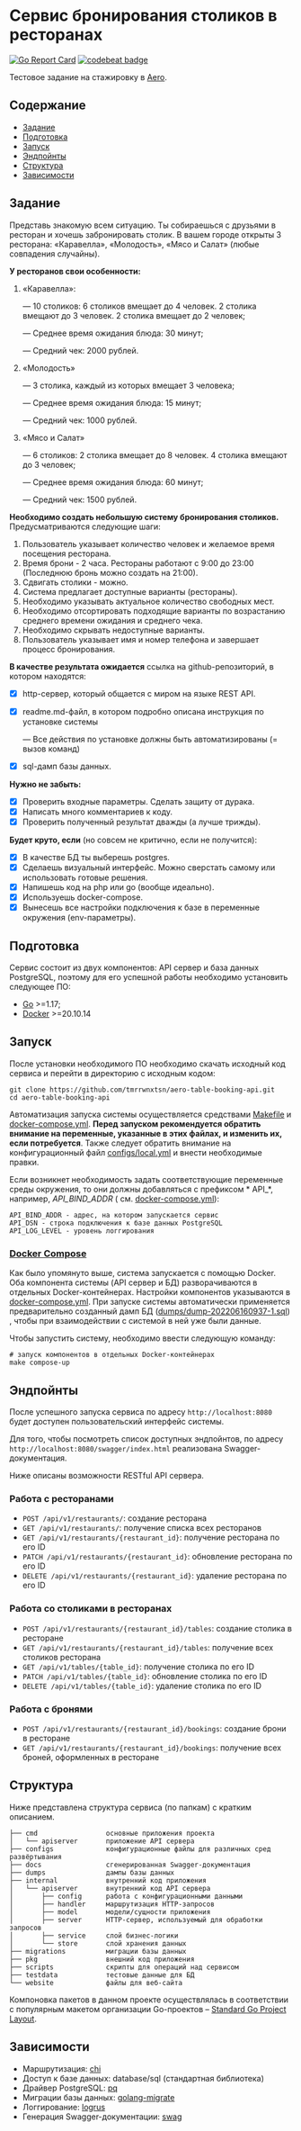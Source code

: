 # Сервис бронирования столиков в ресторанах

[![Go Report Card](https://goreportcard.com/badge/github.com/tmrrwnxtsn/aero-table-booking-api)](https://goreportcard.com/report/github.com/tmrrwnxtsn/aero-table-booking-api)
[![codebeat badge](https://codebeat.co/badges/71e2f5e5-9e6b-405d-baf9-7cc8b5037330)](https://codebeat.co/projects/github-com-tmrrwnxtsn-aero-table-booking-api-master)

Тестовое задание на стажировку в [Aero](https://aeroidea.ru/).

## Содержание

- [Задание](#Задание)
- [Подготовка](#Подготовка)
- [Запуск](#Запуск)
- [Эндпойнты](#Эндпойнты)
- [Структура](#Структура)
- [Зависимости](#Зависимости)

## Задание

Представь знакомую всем ситуацию. Ты собираешься с друзьями в ресторан и хочешь забронировать столик. В вашем городе
открыты 3 ресторана: «Каравелла», «Молодость», «Мясо и Салат» (любые совпадения случайны).

**У ресторанов свои особенности:**

1. «Каравелла»:

   — 10 столиков: 6 столиков вмещает до 4 человек. 2 столика вмещают до 3 человек. 2 столика вмещает до 2 человек;

   — Среднее время ожидания блюда: 30 минут;

   — Средний чек: 2000 рублей.

2. «Молодость»

   — 3 столика, каждый из которых вмещает 3 человека;

   — Среднее время ожидания блюда: 15 минут;

   — Средний чек: 1000 рублей.

3. «Мясо и Салат»

   — 6 столиков: 2 столика вмещает до 8 человек. 4 столика вмещают до 3 человек;

   — Среднее время ожидания блюда: 60 минут;

   — Средний чек: 1500 рублей.

**Необходимо создать небольшую систему бронирования столиков.** Предусматриваются следующие шаги:

1. Пользователь указывает количество человек и желаемое время посещения ресторана.
2. Время брони - 2 часа. Рестораны работают с 9:00 до 23:00 (Последнюю бронь можно создать на 21:00).
3. Сдвигать столики - можно.
4. Система предлагает доступные варианты (рестораны).
5. Необходимо указывать актуальное количество свободных мест.
6. Необходимо отсортировать подходящие варианты по возрастанию среднего времени ожидания и среднего чека.
7. Необходимо скрывать недоступные варианты.
8. Пользователь указывает имя и номер телефона и завершает процесс бронирования.

**В качестве результата ожидается** ссылка на github-репозиторий, в котором находятся:

- [x] http-сервер, который общается с миром на языке REST API.
- [x] readme.md-файл, в котором подробно описана инструкция по установке системы

  — Все действия по установке должны быть автоматизированы (= вызов команд)

- [x] sql-дамп базы данных.

**Нужно не забыть:**

- [x] Проверить входные параметры. Сделать защиту от дурака.
- [x] Написать много комментариев к коду.
- [x] Проверить полученный результат дважды (а лучше трижды).

**Будет круто, если** (но совсем не критично, если не получится):

- [x] В качестве БД ты выберешь postgres.
- [x] Сделаешь визуальный интерфейс. Можно сверстать самому или использовать готовые решения.
- [x] Напишешь код на php или go (вообще идеально).
- [x] Используешь docker-compose.
- [x] Вынесешь все настройки подключения к базе в переменные окружения (env-параметры).

## Подготовка

Сервис состоит из двух компонентов: API сервер и база данных PostgreSQL, поэтому для его успешной работы необходимо
установить следующее ПО:

- [Go](https://golang.org/doc/install) >=1.17;
- [Docker](https://www.docker.com/get-started) >=20.10.14

## Запуск

После установки необходимого ПО необходимо скачать исходный код сервиса и перейти в директорию с исходным кодом:

```shell
git clone https://github.com/tmrrwnxtsn/aero-table-booking-api.git
cd aero-table-booking-api
```

Автоматизация запуска системы осуществляется
средствами [Makefile](https://github.com/tmrrwnxtsn/aero-table-booking-api/blob/master/Makefile)
и [docker-compose.yml](https://github.com/tmrrwnxtsn/aero-table-booking-api/blob/master/docker-compose.yml). **Перед
запуском рекомендуется обратить внимание на переменные, указанные в этих файлах, и изменить их, если потребуется**.
Также следует обратить внимание на конфигурационный
файл [configs/local.yml](https://github.com/tmrrwnxtsn/aero-table-booking-api/blob/master/configs/local.yml) и внести
необходимые правки.

Если возникнет необходимость задать соответствующие переменные среды окружения, то они должны добавляться с префиксом *
API_*, например, *API_BIND_ADDR* (
см. [docker-compose.yml](https://github.com/tmrrwnxtsn/aero-table-booking-api/blob/master/docker-compose.yml)):

```
API_BIND_ADDR - адрес, на котором запускается сервис
API_DSN - строка подключения к базе данных PostgreSQL
API_LOG_LEVEL - уровень логгирования
```

### [Docker Compose](https://docs.docker.com/compose/gettingstarted/)

Как было упомянуто выше, система запускается с помощью Docker. Оба компонента системы (API сервер и БД) разворачиваются
в отдельных Docker-контейнерах. Настройки компонентов указываются в
[docker-compose.yml](https://github.com/tmrrwnxtsn/aero-table-booking-api/blob/master/docker-compose.yml). При запуске
системы автоматически применяется предварительно созданный дамп
БД ([dumps/dump-202206160937-1.sql](https://github.com/tmrrwnxtsn/aero-table-booking-api/blob/master/dumps/dump-202206160937-1.sql))
, чтобы при взаимодействии с системой в ней уже были данные.

Чтобы запустить систему, необходимо ввести следующую команду:

```shell
# запуск компонентов в отдельных Docker-контейнерах
make compose-up
```

## Эндпойнты

После успешного запуска сервиса по адресу `http://localhost:8080` будет доступен пользовательский интерфейс системы.

Для того, чтобы посмотреть список доступных эндпойнтов, по адресу `http://localhost:8080/swagger/index.html` реализована
Swagger-документация.

Ниже описаны возможности RESTful API сервера.

### Работа с ресторанами

* `POST /api/v1/restaurants/`: создание ресторана
* `GET /api/v1/restaurants/`: получение списка всех ресторанов
* `GET /api/v1/restaurants/{restaurant_id}`: получение ресторана по его ID
* `PATCH /api/v1/restaurants/{restaurant_id}`: обновление ресторана по его ID
* `DELETE /api/v1/restaurants/{restaurant_id}`: удаление ресторана по его ID

### Работа со столиками в ресторанах

* `POST /api/v1/restaurants/{restaurant_id}/tables`: создание столика в ресторане
* `GET /api/v1/restaurants/{restaurant_id}/tables`: получение всех столиков ресторана
* `GET /api/v1/tables/{table_id}`: получение столика по его ID
* `PATCH /api/v1/tables/{table_id}`: обновление столика по его ID
* `DELETE /api/v1/tables/{table_id}`: удаление столика по его ID

### Работа с бронями

* `POST /api/v1/restaurants/{restaurant_id}/bookings`: создание брони в ресторане
* `GET /api/v1/restaurants/{restaurant_id}/bookings`: получение всех броней, оформленных в ресторане

## Структура

Ниже представлена структура сервиса (по папкам) с кратким описанием.

```
├── cmd                 основные приложения проекта
│   └── apiserver       приложение API сервера
├── configs             конфигурационные файлы для различных сред развёртывания
├── docs                сгенерированная Swagger-документация 
├── dumps               дампы базы данных
├── internal            внутренний код приложения
│   └── apiserver       внутренний код API сервера
│       ├── config      работа с конфигурационными данными
│       ├── handler     маршрутизация HTTP-запросов
│       ├── model       модели/сущности приложения
│       ├── server      HTTP-сервер, используемый для обработки запросов
│       ├── service     слой бизнес-логики
│       └── store       слой хранения данных
├── migrations          миграции базы данных
├── pkg                 внешний код приложения
├── scripts             скрипты для операций над сервисом
├── testdata            тестовые данные для БД
└── website             файлы для веб-сайта
```

Компоновка пакетов в данном проекте осуществлялась в соответствии с популярным макетом организации Go-проектов
– [Standard Go Project Layout](https://github.com/golang-standards/project-layout/blob/master/README_ru.md).

## Зависимости

* Маршрутизация: [chi](https://github.com/go-chi/chi)
* Доступ к базе данных: database/sql (стандартная библиотека)
* Драйвер PostgreSQL: [pq](https://github.com/lib/pq)
* Миграции базы данных: [golang-migrate](https://github.com/golang-migrate/migrate)
* Логгирование: [logrus](https://github.com/sirupsen/logrus)
* Генерация Swagger-документации: [swag](https://github.com/swaggo/swag)

